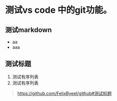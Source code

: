 # 测试vs code 中的git功能。
## 测试markdown
* aa
* aaa
## 测试标题

1. 测试有序列表
2. 测试有序列表
> https://github.com/FelixByeel/github#测试标题
